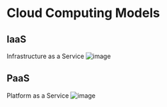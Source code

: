 # Cloud Computing Models

## IaaS
Infrastructure as a Service
![image](https://user-images.githubusercontent.com/24459642/194738567-ac1dfaab-7c47-465c-ae04-1e3e1100d49f.png)

## PaaS
Platform as a Service
![image](https://user-images.githubusercontent.com/24459642/194738631-0ec7bdc8-2142-4a4f-a0d9-2910cf0bd032.png)
